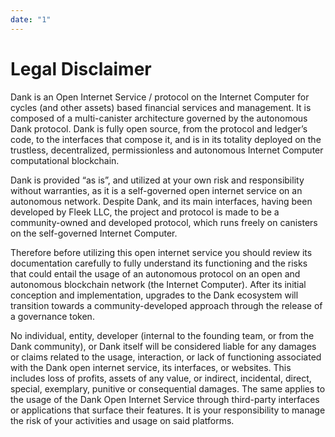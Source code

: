 ```yaml
---
date: "1"
---
```


# Legal Disclaimer

Dank is an Open Internet Service / protocol on the Internet Computer for cycles (and other assets) based financial services and management. It is composed of a multi-canister architecture governed by the autonomous Dank protocol. Dank is fully open source, from the protocol and ledger’s code, to the interfaces that compose it, and is in its totality deployed on the trustless, decentralized, permissionless and autonomous Internet Computer computational blockchain.

Dank is provided “as is”, and utilized at your own risk and responsibility without warranties, as it is a self-governed open internet service on an autonomous network. Despite Dank, and its main interfaces, having been developed by Fleek LLC, the project and protocol is made to be a community-owned and developed protocol, which runs freely on canisters on the self-governed Internet Computer.

Therefore before utilizing this open internet service you should review its documentation carefully to fully understand its functioning and the risks that could entail the usage of an autonomous protocol on an open and autonomous blockchain network (the Internet Computer). After its initial conception and implementation, upgrades to the Dank ecosystem will transition towards a community-developed approach through the release of a governance token.

No individual, entity, developer (internal to the founding team, or from the Dank community), or Dank itself will be considered liable for any damages or claims related to the usage, interaction, or lack of functioning associated with the Dank open internet service, its interfaces, or websites. This includes loss of profits, assets of any value, or indirect, incidental, direct, special, exemplary, punitive or consequential damages. The same applies to the usage of the Dank Open Internet Service through third-party interfaces or applications that surface their features. It is your responsibility to manage the risk of your activities and usage on said platforms.